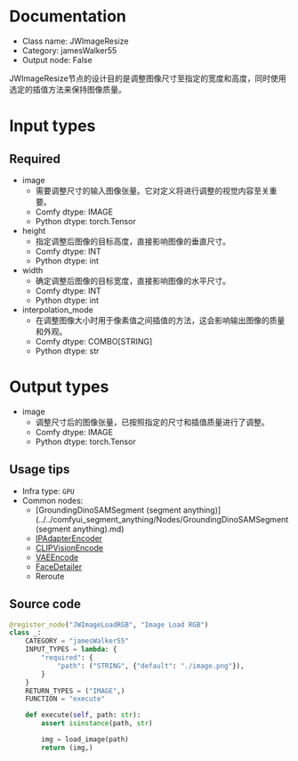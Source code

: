 
# Documentation
- Class name: JWImageResize
- Category: jamesWalker55
- Output node: False

JWImageResize节点的设计目的是调整图像尺寸至指定的宽度和高度，同时使用选定的插值方法来保持图像质量。

# Input types
## Required
- image
    - 需要调整尺寸的输入图像张量。它对定义将进行调整的视觉内容至关重要。
    - Comfy dtype: IMAGE
    - Python dtype: torch.Tensor
- height
    - 指定调整后图像的目标高度，直接影响图像的垂直尺寸。
    - Comfy dtype: INT
    - Python dtype: int
- width
    - 确定调整后图像的目标宽度，直接影响图像的水平尺寸。
    - Comfy dtype: INT
    - Python dtype: int
- interpolation_mode
    - 在调整图像大小时用于像素值之间插值的方法，这会影响输出图像的质量和外观。
    - Comfy dtype: COMBO[STRING]
    - Python dtype: str

# Output types
- image
    - 调整尺寸后的图像张量，已按照指定的尺寸和插值质量进行了调整。
    - Comfy dtype: IMAGE
    - Python dtype: torch.Tensor


## Usage tips
- Infra type: `GPU`
- Common nodes:
    - [GroundingDinoSAMSegment (segment anything)](../../comfyui_segment_anything/Nodes/GroundingDinoSAMSegment (segment anything).md)
    - [IPAdapterEncoder](../../ComfyUI_IPAdapter_plus/Nodes/IPAdapterEncoder.md)
    - [CLIPVisionEncode](../../Comfy/Nodes/CLIPVisionEncode.md)
    - [VAEEncode](../../Comfy/Nodes/VAEEncode.md)
    - [FaceDetailer](../../ComfyUI-Impact-Pack/Nodes/FaceDetailer.md)
    - Reroute



## Source code
```python
@register_node("JWImageLoadRGB", "Image Load RGB")
class _:
    CATEGORY = "jamesWalker55"
    INPUT_TYPES = lambda: {
        "required": {
            "path": ("STRING", {"default": "./image.png"}),
        }
    }
    RETURN_TYPES = ("IMAGE",)
    FUNCTION = "execute"

    def execute(self, path: str):
        assert isinstance(path, str)

        img = load_image(path)
        return (img,)

```
